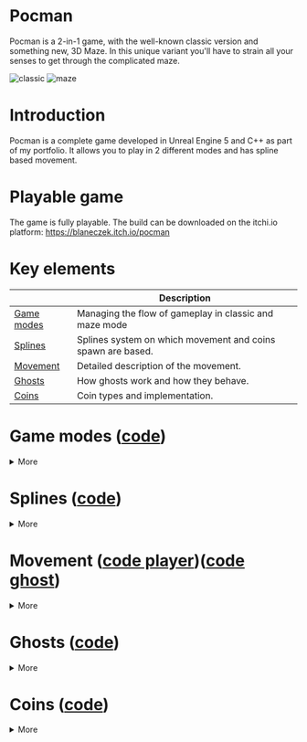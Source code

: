 # Pocman
Pocman is a 2-in-1 game, with the well-known classic version and something new, 3D Maze. In this unique variant you'll have to strain all your senses to get through the complicated maze.

![classic](https://github.com/user-attachments/assets/ce96ebc4-ab6e-4dd2-b071-04a50cc9f48d) ![maze](https://github.com/user-attachments/assets/fdb5eef9-ad6c-4365-8f17-94dc7729361c)

# Introduction
Pocman is a complete game developed in Unreal Engine 5 and C++ as part of my portfolio. It allows you to play in 2 different modes and has spline based movement.

# Playable game
The game is fully playable. The build can be downloaded on the itchi.io platform:
https://blaneczek.itch.io/pocman

# Key elements

|                                                                               | Description                                                     |
|-------------------------------------------------------------------------------|-----------------------------------------------------------------|
| [Game modes](#game-modes-code)                                                | Managing the flow of gameplay in classic and maze mode          |
| [Splines](#splines-code)                                                      | Splines system on which movement and coins spawn are based.     |
| [Movement](#movement-code-playercode-ghost)                                   | Detailed description of the movement.                           |
| [Ghosts](#ghosts-code)                                                        | How ghosts work and how they behave.                            |
| [Coins](#coins-code)                                                          | Coin types and implementation.                                  |

# Game modes ([code](Source/PacMan/GameModes/Gameplay))    

<details>
<summary>More</summary>
The rules and gameplay are managed by the game modes. The base class contains all functions that are shared between modes and virtual functions that are ready to be overwritten.
  
```c++
class PACMAN_API APMGameModeBase : public AGameModeBase
{
...
public:
	/** When a player is hit by any ghost */
	virtual void HandleGhostHit();

	/** When a player collects attack coin */
	virtual void StartPlayerAttackState();
	virtual void EndPlayerAttackState() {};

	/** When any ghost sees the player or loses sight of the player */
	virtual void SetPlayerChased(bool IsPlayerChased) {};

	void AddCherryCoin();
	void AddPoints(int32 Points);
	void StopAllMovement();
	void OpenPauseMenu();

protected:
	/** Initializes widgets added to viewport at the beginning that will be used many times later in the game */
	virtual void InitStartingWidgets();

	/** Sets gameplay data from GameInstance depending on the game mode */
	virtual void SetGameplayValues() {};
...
```
In BeginPlay we cache the game instance pointer, as it will be used often later. Then we start the music, set all the necessary values, create widgets and set timers to start the game at the right time.

```c++
void APMGameModeBase::BeginPlay()
{
	Super::BeginPlay();

	GameInstance = Cast<UPMGameInstance>(UGameplayStatics::GetGameInstance(GetWorld()));
	if (!GameInstance)
	{
		UE_LOG(LogTemp, Warning, TEXT("PMGameModeBase::BeginPlay | GameInstance is nullptr"));
		return;
	}
	
	if (IsValid(GameMusic))
	{
		UGameplayStatics::PlaySound2D(GetWorld(), GameMusic);
	}

	SetGameplayValues();
	SetSplines();
		
	InitStartingWidgets();	

	FTimerHandle StartGameTimer;
	GetWorld()->GetTimerManager().SetTimer(StartGameTimer, this, &APMGameModeBase::StartGame, 1.f, false);

	GetWorld()->GetTimerManager().SetTimer(StartMovementTimer, this, &APMGameModeBase::StartAllMovement, 3.f, false);

	CherryCoinDel.BindUFunction(this, FName(TEXT("SpawnSpecialCoin")), CherryCoinClass);
	GetWorld()->GetTimerManager().SetTimer(CherryCoinTimer, CherryCoinDel, 10.f, false);

}
``` 
</details>

# Splines ([code](Source/PacMan/Gameplay/Splines)) 

<details>
<summary>More</summary>
Splines are an important part of the design. They are used for movement (described in the next section) and for the spawning of coins.</br>
All the splines on which the player and the ghosts can move are placed on the level.
	
<img src="https://github.com/user-attachments/assets/120861a8-57ea-4334-a608-705612820c89" width="700">

</br>Each spline must be connected to its neighboring splines.	

<img src="https://github.com/user-attachments/assets/78fedaae-8e6a-4476-8ca2-b5c4b2361864" width="700">

 </br>Due to the fact that there is often a problem with losing references to other actors, I needed to create a simple script that will automatically connect all the splines.

<img src="https://github.com/user-attachments/assets/187602fd-d55d-4cd1-b21f-a8bab3666ff4" width="700">


<img src="https://github.com/user-attachments/assets/b654f8da-fcb1-412d-a4b3-1d635bc51aad" width="700">

</br>Splines are also used to fill levels with coins. To do this, the SpawnCoins function calculates the number of coins depending on the length of the spline and spawns the actors at the correct distance. 

```c++
void APMSpline::SpawnCoins()
{
	if (this->ActorHasTag(FName(TEXT("withoutCoins"))))
	{
		return;
	}

	if (!IsValid(SplineComponent))
	{
		return;
	}
	const int32 CoinsNumber = FMath::RoundToInt(SplineComponent->GetSplineLength() / CoinDistanceOnSpline);

	for (int32 i = 0; i <= CoinsNumber; ++i)
	{		
		const FVector& Location = SplineComponent->GetLocationAtDistanceAlongSpline(CoinDistanceOnSpline * i, ESplineCoordinateSpace::World);
		const FRotator& Rotation = FRotator(0, 0, 0);
		FActorSpawnParameters SpawnInfo;
		SpawnInfo.SpawnCollisionHandlingOverride = ESpawnActorCollisionHandlingMethod::DontSpawnIfColliding;

		switch (UPMGameInstance::GetCurrentLevelType())
		{
			case ELevelType::CLASSIC:
			{
				if (IsValid(ClassicCoinClass))
				{
					GetWorld()->SpawnActor<APMCoin>(ClassicCoinClass, Location, Rotation, SpawnInfo);
				}
				break;
			}
			case ELevelType::MAZE:
			{
				if (IsValid(MazeCoinClass))
				{
					GetWorld()->SpawnActor<APMCoin>(MazeCoinClass, Location, Rotation, SpawnInfo);
				}
				break;
			}
			default: break;
		}
	}
}
```

</details>

# Movement ([code player](Source/PacMan/Gameplay/Player/PMPlayer.cpp))([code ghost](Source/PacMan/Gameplay/Ghosts/PMGhost.cpp))

<details>
<summary>More</summary>
Movement is a key part of both modes, and also the most complex part of the project. At first I tried the traditional movement and use of collision, but soon realized that I needed something more precise. I decided to use splines for this. In short, the player character and ghosts move along splines. 

```c++
void APMPlayer::Tick(float DeltaTime)
{
	Super::Tick(DeltaTime);

	if (!IsValid(CurrentSpline))
	{
		return;
	}

	if (bIsMoving)
	{
		PositionOnSpline += DeltaTime * MovingDirection * Speed;

		const FVector NewLocation = CurrentSpline->SplineComponent->GetLocationAtDistanceAlongSpline(PositionOnSpline, ESplineCoordinateSpace::World);
		SetActorLocation(NewLocation);
	}

	if (CheckIfAtSplinePoint())
	{
		bIsMoving = false;
		UnmarkSpline();		
		ChooseNewSpline();
		MarkSpline();
	}
}
```

 ```c++
void APMGhost::Tick(float DeltaTime)
{
	Super::Tick(DeltaTime);

	if (bIsMoving)
	{
		PositionOnSpline += DeltaTime * MovingDirection * Speed;
	
		const FVector NewLocation = CurrentSpline->SplineComponent->GetLocationAtDistanceAlongSpline(PositionOnSpline, ESplineCoordinateSpace::World);
		SetActorLocation(NewLocation);

		if (CheckIfAtPoint())
		{
			bIsMoving = false;
			HandleMovement();
		}
	}
}
```

The challenge was to change directions. With the system of splines and their connections to each other, it was simply enough to change the CurrentSpline along which the character moves. The implementation is different in Ghosts and Player Character. Movement in Ghosts is closely related to their AI, so all the details are in the Ghosts section below. 
</br>In the case of the Player character, the choice of spline depends on the input of the player.
</br></br>The player's input is queued and stored in DesiredDirection. When the end of CurrentSpline is reached, a new spline is set depending on the saved DesiredDirection. The character is rotated and placed on the next spline.  

 ```c++
void APMPlayer::ChooseNewSpline()
{
	APMSpline* NewSpline = nullptr;

	switch (DesiredDirection)
	{
		case EPlayerDirection::UPWARD:
		{
			NewSpline = CurrentSpline->Splines[SplineIndex].UPWARD;
			break;
		}		
		case EPlayerDirection::DOWN:
		{
			NewSpline = CurrentSpline->Splines[SplineIndex].DOWN;
			break;
		}			
		case EPlayerDirection::RIGHT:
		{
			NewSpline = CurrentSpline->Splines[SplineIndex].RIGHT;
			break;
		}			
		case EPlayerDirection::LEFT:
		{
			NewSpline = CurrentSpline->Splines[SplineIndex].LEFT;
			break;
		}		
		default: break;
	}

	// If there is a spline leading to the Ghost base on the desired direction, ignore it, save the desired direction
	// and choose the spline leading forward on the next tick. 
	if (!NewSpline || NewSpline->ActorHasTag(FName(TEXT("releaseGhost"))))
	{
		TempDirection = DesiredDirection;
		DesiredDirection = CurrentDirection;
		return;
	}

	float NewYaw = 0.f;
	if (DesiredDirection == EPlayerDirection::UPWARD)
	{
		NewYaw = -90.f;
	}
	else if (DesiredDirection == EPlayerDirection::DOWN)
	{
		NewYaw = 90.f;
	}	
	else if (DesiredDirection == EPlayerDirection::LEFT)
	{
		NewYaw = 180.f;
	}
	
	SetActorRotation(FRotator(0, NewYaw, 0));
	CurrentSpline = NewSpline;
	PositionOnSpline = (DesiredDirection == EPlayerDirection::UPWARD || DesiredDirection == EPlayerDirection::RIGHT) ? 1.f :
			     CurrentSpline->SplineComponent->GetDistanceAlongSplineAtSplinePoint(1) - 1.f;
	CurrentDirection = DesiredDirection;
	MovingDirection = (DesiredDirection == EPlayerDirection::UPWARD || DesiredDirection == EPlayerDirection::RIGHT) ? 1.f : -1.f;
	bIsMoving = true;

	if (TempDirection != EPlayerDirection::NONE)
	{
		DesiredDirection = TempDirection;
	}
}
```
</br>In classic mode, the input is in 4 directions. Up, left, right, down. By pressing “W” or “up arrow” we queue that direction or do nothing if the character is already moving in that direction. We also check if the current direction is opposite to the upward movement. If so, the character stays in the same spline, but changes the direction of movement.

 ```c++
void APMClassicPlayer::MoveUp()
{
	if (CurrentDirection == EPlayerDirection::UPWARD) return;

	TempDirection = EPlayerDirection::NONE;
	DesiredDirection = EPlayerDirection::UPWARD;

	if (CurrentDirection == EPlayerDirection::DOWN)
	{
		Rotate180(EPlayerDirection::UPWARD);
	}
}
```

</br>In maze mode, there are only 3 inputs available: Left, Right and Backward (spacebar). Desired direction depends on the current direction and is set in clockwise (MoveRight) or counterclockwise (MoveLeft) order. Backward is simply turning around. 

 ```c++
void APMMazePlayer::MoveLeft()
{
	/**
	* Counterclockwise (e.g. if CurrentDirection is RIGHT, DesiredDirection will be UPWARD)
	* 
	*			 UPWARD
	*		    LEFT	RIGHT
	*			  DOWN
	*/
	switch (CurrentDirection)
	{
		case EPlayerDirection::UPWARD:
		{
			DesiredDirection = EPlayerDirection::LEFT;
			break;
		}
		case EPlayerDirection::DOWN:
		{
			DesiredDirection = EPlayerDirection::RIGHT;
			break;
		}
		case EPlayerDirection::LEFT:
		{
			DesiredDirection = EPlayerDirection::DOWN;
			break;
		}
		case EPlayerDirection::RIGHT:
		{			
			DesiredDirection = EPlayerDirection::UPWARD;
			break;
		}
		default: break;
	}

	TempDirection = EPlayerDirection::NONE;
}
```

</details>

# Ghosts ([code](Source/PacMan/Gameplay/Ghosts)) 

<details>
<summary>More</summary>
  
</details>

# Coins ([code](Source/PacMan/Gameplay/Coins)) 

<details>
<summary>More</summary>
Coins are divided into different types: basic, cherry, life, map. Each has a different use but share one common functionality, they can be collected by the player.</br></br>    
Inheritance and IMPMInteractionInterface allows all coin types to easily communicate with the player character.
  
```c++
class PACMAN_API APMCoin : public AActor, public IPMInteractionInterface
{
  ...
public:
	virtual int32 Interaction() override; 
```
</br>
In this case, in the PMPlayer class, the OnOverlapBegin function when interacting with each coin calls a function that adds potential points and at the same time calls a function Interaction()  which has a different implementation depending on the type of coin.

```c++
void APMPlayer::OnOverlapBegin(UPrimitiveComponent* OverlappedComp, AActor* OtherActor, UPrimitiveComponent* OtherComp,
                              int32 OtherBodyIndex, bool bFromSweep, const FHitResult& SweepResult)
{
	if (OtherActor && (OtherActor != this) && OtherComp)
	{
		if (IPMInteractionInterface* InteractionInterface = Cast<IPMInteractionInterface>(OtherActor))
		{
			GameMode->AddPoints(InteractionInterface->Interaction());
		}
	}
}
```
```c++
int32 APMMapCoin::Interaction()
{
	if (APMGameModeMaze* GameMode = Cast<APMGameModeMaze>(UGameplayStatics::GetGameMode(GetWorld())))
	{	
		// Interact only when the player does not have all the maps
		if (GameMode->GetMapsNumber() < 2)
		{			
			if (PickUpSound != nullptr)
			{
				UGameplayStatics::PlaySound2D(GetWorld(), PickUpSound);
			}
			GameMode->AddMap();		
			Destroy();
		}
	}
	return 0;
}
```
```c++
int32 APMAttackCoin::Interaction()
{
	if (APMGameModeBase* GameMode = Cast<APMGameModeBase>(UGameplayStatics::GetGameMode(GetWorld())))
	{
		GameMode->StartPlayerAttackState();
	}
	CoinsCounter--;
	Destroy();
	return 10;
}
```
</details>
